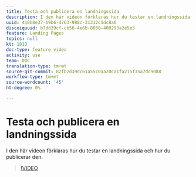 ```yaml
---
title: Testa och publicera en landningssida
description: I den här videon förklaras hur du testar en landningssida som har byggts i Adobe Campaign Standard och hur du publicerar den.
uuid: 410b8e37-b9b6-4763-988c-31312c1dc8a6
discoiquuid: b7dd29cf-cb56-4e6b-8050-400293a2e5e5
feature: Landing Pages
topics: null
kt: 1813
doc-type: feature video
activity: use
team: DOC
translation-type: tm+mt
source-git-commit: 82fb2d39dc61a55c0aa20ca1fa215f35a7dd9088
workflow-type: tm+mt
source-wordcount: '45'
ht-degree: 0%

---
```



# Testa och publicera en landningssida

I den här videon förklaras hur du testar en landningssida och hur du publicerar den.

>[!VIDEO](https://video.tv.adobe.com/v/24092?quality=12)

